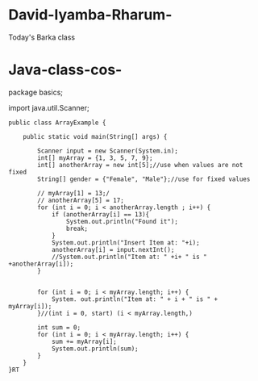 # David-Iyamba-Rharum-
Today's Barka class
# Java-class-cos-
package basics;

import java.util.Scanner;

    public class ArrayExample {

        public static void main(String[] args) {

            Scanner input = new Scanner(System.in);
            int[] myArray = {1, 3, 5, 7, 9};
            int[] anotherArray = new int[5];//use when values are not fixed
            String[] gender = {"Female", "Male"};//use for fixed values

            // myArray[1] = 13;/
            // anotherArray[5] = 17;
            for (int i = 0; i < anotherArray.length ; i++) {
                if (anotherArray[i] == 13){
                    System.out.println("Found it");
                    break;
                }
                System.out.println("Insert Item at: "+i);
                anotherArray[i] = input.nextInt();
                //System.out.println("Item at: " +i+ " is " +anotherArray[i]);
            }


            for (int i = 0; i < myArray.length; i++) {
                System. out.println("Item at: " + i + " is " + myArray[i]);
            }//(int i = 0, start) (i < myArray.length,)

            int sum = 0;
            for (int i = 0; i < myArray.length; i++) {
                sum += myArray[i];
                System.out.println(sum);
            }
        }
    }RT
